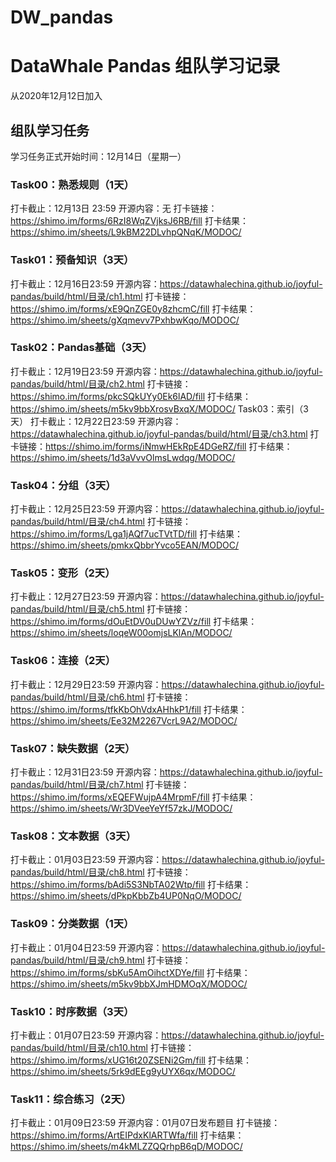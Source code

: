 # DW_pandas
# DataWhale Pandas 组队学习记录
从2020年12月12日加入

## 组队学习任务
学习任务正式开始时间：12月14日（星期一）

### Task00：熟悉规则（1天）
打卡截止：12月13日 23:59
开源内容：无
打卡链接：https://shimo.im/forms/6RzI8WqZVjksJ6RB/fill
打卡结果：https://shimo.im/sheets/L9kBM22DLvhpQNqK/MODOC/
### Task01：预备知识（3天）
打卡截止：12月16日23:59
开源内容：https://datawhalechina.github.io/joyful-pandas/build/html/目录/ch1.html
打卡链接：https://shimo.im/forms/xE9QnZGE0y8zhcmC/fill
打卡结果：https://shimo.im/sheets/gXqmevv7PxhbwKqo/MODOC/
### Task02：Pandas基础（3天）
打卡截止：12月19日23:59
开源内容：https://datawhalechina.github.io/joyful-pandas/build/html/目录/ch2.html
打卡链接：https://shimo.im/forms/pkcSQkUYy0Ek6lAD/fill
打卡结果：https://shimo.im/sheets/m5kv9bbXrosvBxqX/MODOC/
Task03：索引（3天）
打卡截止：12月22日23:59
开源内容：https://datawhalechina.github.io/joyful-pandas/build/html/目录/ch3.html
打卡链接：https://shimo.im/forms/iNmwHEkRpE4DGeRZ/fill
打卡结果：https://shimo.im/sheets/1d3aVvvOlmsLwdqg/MODOC/
### Task04：分组（3天）
打卡截止：12月25日23:59
开源内容：https://datawhalechina.github.io/joyful-pandas/build/html/目录/ch4.html
打卡链接：https://shimo.im/forms/Lga1jAQf7ucTVtTD/fill
打卡结果：https://shimo.im/sheets/pmkxQbbrYvco5EAN/MODOC/
### Task05：变形（2天）
打卡截止：12月27日23:59
开源内容：https://datawhalechina.github.io/joyful-pandas/build/html/目录/ch5.html
打卡链接：https://shimo.im/forms/dOuEtDV0uDUwYZVz/fill
打卡结果：https://shimo.im/sheets/loqeW00omjsLKlAn/MODOC/
### Task06：连接（2天）
打卡截止：12月29日23:59
开源内容：https://datawhalechina.github.io/joyful-pandas/build/html/目录/ch6.html
打卡链接：https://shimo.im/forms/tfkKbOhVdxAHhkP1/fill
打卡结果：https://shimo.im/sheets/Ee32M2267VcrL9A2/MODOC/
### Task07：缺失数据（2天）
打卡截止：12月31日23:59
开源内容：https://datawhalechina.github.io/joyful-pandas/build/html/目录/ch7.html
打卡链接：https://shimo.im/forms/xEQEFWujpA4MrpmF/fill
打卡结果：https://shimo.im/sheets/Wr3DVeeYeYf57zkJ/MODOC/
### Task08：文本数据（3天）
打卡截止：01月03日23:59
开源内容：https://datawhalechina.github.io/joyful-pandas/build/html/目录/ch8.html
打卡链接：https://shimo.im/forms/bAdi5S3NbTA02Wtp/fill
打卡结果：https://shimo.im/sheets/dPkpKbbZb4UP0NqO/MODOC/
### Task09：分类数据（1天）
打卡截止：01月04日23:59
开源内容：https://datawhalechina.github.io/joyful-pandas/build/html/目录/ch9.html
打卡链接：https://shimo.im/forms/sbKu5AmOihctXDYe/fill
打卡结果：https://shimo.im/sheets/m5kv9bbXJmHDMOqX/MODOC/
### Task10：时序数据（3天）
打卡截止：01月07日23:59
开源内容：https://datawhalechina.github.io/joyful-pandas/build/html/目录/ch10.html
打卡链接：https://shimo.im/forms/xUG16t20ZSENi2Gm/fill
打卡结果：https://shimo.im/sheets/5rk9dEEg9yUYX6qx/MODOC/
### Task11：综合练习（2天）
打卡截止：01月09日23:59
开源内容：01月07日发布题目
打卡链接：https://shimo.im/forms/ArtEIPdxKlARTWfa/fill
打卡结果：https://shimo.im/sheets/m4kMLZZQQrhpB6qD/MODOC/
